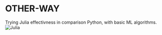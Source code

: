 # OTHER-WAY

Trying Julia effectivness in comparison Python, with basic ML algorithms.
![Julia](https://www.kindpng.com/picc/m/483-4837312_julia-programming-language-logo-hd-png-download.png)
